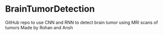 # BrainTumorDetection
GitHub repo to use CNN and RNN to detect brain tumor using MRI scans of tumors
Made by Rohan and Ansh
